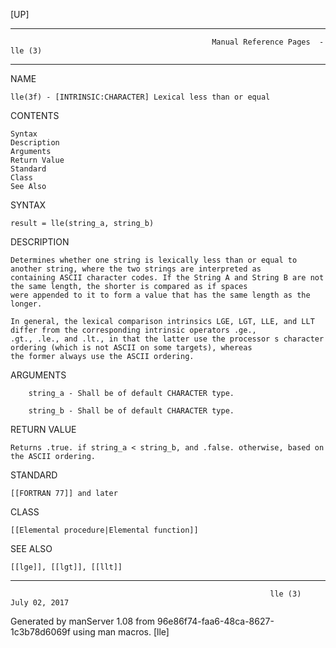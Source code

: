 [UP]

-----------------------------------------------------------------------------------------------------------------------------------
                                                 Manual Reference Pages  - lle (3)
-----------------------------------------------------------------------------------------------------------------------------------
                                                                 
NAME

    lle(3f) - [INTRINSIC:CHARACTER] Lexical less than or equal

CONTENTS

    Syntax
    Description
    Arguments
    Return Value
    Standard
    Class
    See Also

SYNTAX

    result = lle(string_a, string_b)

DESCRIPTION

    Determines whether one string is lexically less than or equal to another string, where the two strings are interpreted as
    containing ASCII character codes. If the String A and String B are not the same length, the shorter is compared as if spaces
    were appended to it to form a value that has the same length as the longer.

    In general, the lexical comparison intrinsics LGE, LGT, LLE, and LLT differ from the corresponding intrinsic operators .ge.,
    .gt., .le., and .lt., in that the latter use the processor s character ordering (which is not ASCII on some targets), whereas
    the former always use the ASCII ordering.

ARGUMENTS

        string_a - Shall be of default CHARACTER type.

        string_b - Shall be of default CHARACTER type.

RETURN VALUE

    Returns .true. if string_a < string_b, and .false. otherwise, based on the ASCII ordering.

STANDARD

    [[FORTRAN 77]] and later

CLASS

    [[Elemental procedure|Elemental function]]

SEE ALSO

    [[lge]], [[lgt]], [[llt]]

-----------------------------------------------------------------------------------------------------------------------------------

                                                              lle (3)                                                 July 02, 2017

Generated by manServer 1.08 from 96e86f74-faa6-48ca-8627-1c3b78d6069f using man macros.
                                                               [lle]
